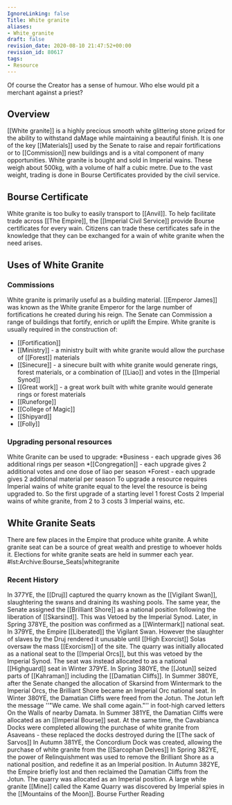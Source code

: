 ```yaml
---
IgnoreLinking: false
Title: White granite
aliases:
- White_granite
draft: false
revision_date: 2020-08-10 21:47:52+00:00
revision_id: 80617
tags:
- Resource
---
```


Of course the Creator has a sense of humour. Who else would pit a merchant against a priest?
## Overview
[[White granite]] is a highly precious smooth white glittering stone prized for the ability to withstand daMage while maintaining a beautiful finish. It is one of the key [[Materials]] used by the Senate to raise and repair fortifications or to [[Commission]] new buildings and is a vital component of many opportunities.
White granite is bought and sold in Imperial wains. These weigh about 500kg, with a volume of half a cubic metre. Due to the vast weight, trading is done in Bourse Certificates provided by the civil service.
## Bourse Certificate
White granite is too bulky to easily transport to [[Anvil]]. To help facilitate trade across [[The Empire]], the [[Imperial Civil Service]] provide Bourse certificates for every wain. Citizens can trade these certificates safe in the knowledge that they can be exchanged for a wain of white granite when the need arises.
## Uses of White Granite
### Commissions
White granite is primarily useful as a building material. [[Emperor James]] was known as the White granite Emperor for the large number of fortifications he created during his reign. 
The Senate can Commission a range of buildings that fortify, enrich or uplift the Empire. White granite is usually required in the construction of:
* [[Fortification]] 
* [[Ministry]] - a ministry built with white granite would allow the purchase of [[Forest]] materials
* [[Sinecure]]  - a sinecure built with white granite would generate rings, forest materials, or a combination of [[Liao]] and votes in the [[Imperial Synod]]
* [[Great work]] - a great work built with white granite would generate rings or forest materials
* [[Runeforge]]
* [[College of Magic]]
* [[Shipyard]]
* [[Folly]]
### Upgrading personal resources
White Granite can be used to upgrade:
*Business - each upgrade gives 36 additional rings per season
*[[Congregation]] - each upgrade gives 2 additional votes and one dose of liao per season
*Forest - each upgrade gives 2 additional material per season
To upgrade a resource requires Imperial wains of white granite equal to the level the resource is being upgraded to. So the first upgrade of a starting level 1 forest Costs 2 Imperial wains of white granite, from 2 to 3 costs 3 Imperial wains, etc.
## White Granite Seats
There are few places in the Empire that produce white granite. A white granite seat can be a source of great wealth and prestige to whoever holds it. 
Elections for white granite seats are held in summer each year.
#lst:Archive:Bourse_Seats|whitegranite
### Recent History
In 377YE, the [[Druj]] captured the quarry known as the [[Vigilant Swan]], slaughtering the swans and draining its washing pools.  The same year, the Senate assigned the [[Brilliant Shore]] as a national position following the liberation of [[Skarsind]]. This was Vetoed by the Imperial Synod. Later, in Spring 378YE, the position was confirmed as a [[Wintermark]] national seat. 
In 379YE, the Empire [[Liberated]] the Vigilant Swan. However the slaughter of slaves by the Druj rendered it unusable until [[High Exorcist]] Solas oversaw the mass [[Exorcism]] of the site. The quarry was initially allocated as a national seat to the [[Imperial Orcs]], but this was vetoed by the Imperial Synod. The seat was instead allocated to as a national [[Highguard]] seat in Winter 379YE. 
In Spring 380YE, the [[Jotun]] seized parts of [[Kahraman]] including the [[Damatian Cliffs]]. 
In Summer 380YE, after the Senate changed the allocation of Skarsind from Wintermark to the Imperial Orcs, the Brilliant Shore became an Imperial Orc national seat. 
In Winter 380YE, the Damatian Cliffs were freed from the Jotun. The Jotun left the message ''"We came. We shall come again."'' in foot-high carved letters On the Walls of nearby Damata. 
In Summer 381YE, the Damatian Cliffs were allocated as an [[Imperial Bourse]] seat. At the same time, the Cavabianca Docks were completed allowing the purchase of white granite from Asaveans - these replaced the docks destroyed during the [[The sack of Sarvos]]
In Autumn 381YE, the Concordium Dock was created, allowing the purchase of white granite from the [[Sarcophan Delves]]
In Spring 382YE, the power of Relinquishment was used to remove the Brilliant Shore as a national position, and redefine it as an Imperial position. 
In Autumn 382YE, the Empire briefly lost and then reclaimed the Damatian Cliffs from the Jotun. The quarry was allocated as an Imperial position. A large white granite [[Mine]] called the Kame Quarry was discovered by Imperial spies in the [[Mountains of the Moon]].
Bourse Further Reading